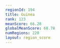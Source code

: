 ```yaml
---
regionId: 194
title: Guinea
rank: 123
meanScore: 66.28
globalMeanScore: 68.78
numRegions: 220
layout: region_score
---
```


